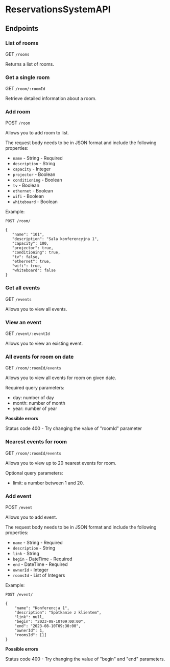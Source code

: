 # ReservationsSystemAPI #

## Endpoints ##

### List of rooms ###

GET `/rooms`

Returns a list of rooms.


### Get a single room ###

GET `/room/:roomId`

Retrieve detailed information about a room.


### Add room ###

POST `/room`

Allows you to add room to list.

The request body needs to be in JSON format and include the following properties:

 - `name` - String - Required
 - `description` - String
 - `capacity` - Integer
 - `projector` - Boolean
 - `conditioning` - Boolean
 - `tv` - Boolean
 - `ethernet` - Boolean
 - `wifi` - Boolean
 - `whiteboard` - Boolean

Example:
```
POST /room/

{
   "name": "101",
   "description": "Sala konferencyjna 1",
   "capacity": 100,
   "projector": true,
   "conditioning": true,
   "tv": false,
   "ethernet": true,
   "wifi": true,
   "whiteboard": false
}
```


### Get all events ###

GET `/events`

Allows you to view all events.


### View an event ###

GET `/event/:eventId`

Allows you to view an existing event.


### All events for room on date ###

GET `/room/:roomId/events`

Allows you to view all events for room on given date.

Required query parameters:

- day: number of day
- month: number of month
- year: number of year

**Possible errors**

Status code 400 - Try changing the value of "roomId" parameter

### Nearest events for room ###

GET `/room/:roomId/events`

Allows you to view up to 20 nearest events for room.

Optional query parameters:

- limit: a number between 1 and 20.

### Add event ###

POST `/event`

Allows you to add event.

The request body needs to be in JSON format and include the following properties:

 - `name` - String - Required
 - `description` - String
 - `link` - String
 - `begin` - DateTime - Required
 - `end` - DateTime - Required
 - `ownerId` - Integer
 - `roomsId` - List of Integers

Example:
```
POST /event/

{
    "name": "Konferencja 1",
    "description": "Spotkanie z klientem",
    "link": null,
    "begin": "2023-08-10T09:00:00",
    "end": "2023-08-10T09:30:00",
    "ownerId": 1,
    "roomsId": [1]
}
```

**Possible errors**

Status code 400 - Try changing the value of "begin" and "end" parameters.
